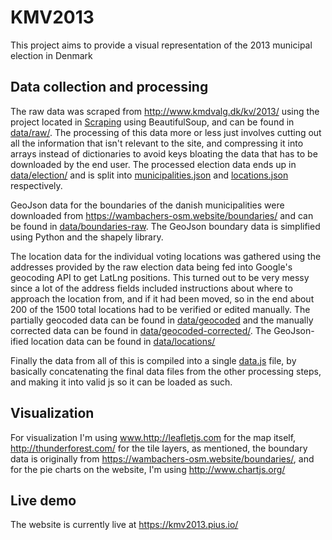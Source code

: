 # KMV2013
This project aims to provide a visual representation of the 2013 municipal election in Denmark

## Data collection and processing
The raw data was scraped from http://www.kmdvalg.dk/kv/2013/ using the project located in [Scraping](Scraping/) using BeautifulSoup, and can be found in [data/raw/](data/raw/).
The processing of this data more or less just involves cutting out all the information that isn't relevant to the site, and compressing it into arrays instead of dictionaries to avoid keys bloating the data that has to be downloaded by the end user. The processed election data ends up in [data/election/](data/election/) and is split into [municipalities.json](data/election/municipalities.json) and [locations.json](data/election/locations.json) respectively.

GeoJson data for the boundaries of the danish municipalities were downloaded from https://wambachers-osm.website/boundaries/ and can be found in [data/boundaries-raw](data/boundaries-raw). The GeoJson boundary data is simplified using Python and the shapely library.

The location data for the individual voting locations was gathered using the addresses provided by the raw election data being fed into Google's geocoding API to get LatLng positions. This turned out to be very messy since a lot of the address fields included instructions about where to approach the location from, and if it had been moved, so in the end about 200 of the 1500 total locations had to be verified or edited manually. The partially geocoded data can be found in [data/geocoded](data/geocoded/) and the manually corrected data can be found in [data/geocoded-corrected/](data/geocoded-corrected). The GeoJson-ified location data can be found in [data/locations/](data/locations/)

Finally the data from all of this is compiled into a single [data.js](Web/data.js) file, by basically concatenating the final data files from the other processing steps, and making it into valid js so it can be loaded as such.

## Visualization
For visualization I'm using www.http://leafletjs.com for the map itself, http://thunderforest.com/ for the tile layers, as mentioned, the boundary data is originally from https://wambachers-osm.website/boundaries/, and for the pie charts on the website, I'm using http://www.chartjs.org/


## Live demo
The website is currently live at https://kmv2013.pius.io/
